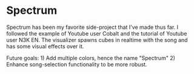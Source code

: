 # Spectrum

Spectrum has been my favorite side-project that I've made thus far. I followed the example of Youtube user Cobalt and the tutorial of Youtube user N3K EN. The visualizer spawns cubes in realtime with the song and has some visual effects over it.

Future goals:
    1) Add multiple colors, hence the name "Spectrum"
    2) Enhance song-selection functionality to be more robust.
